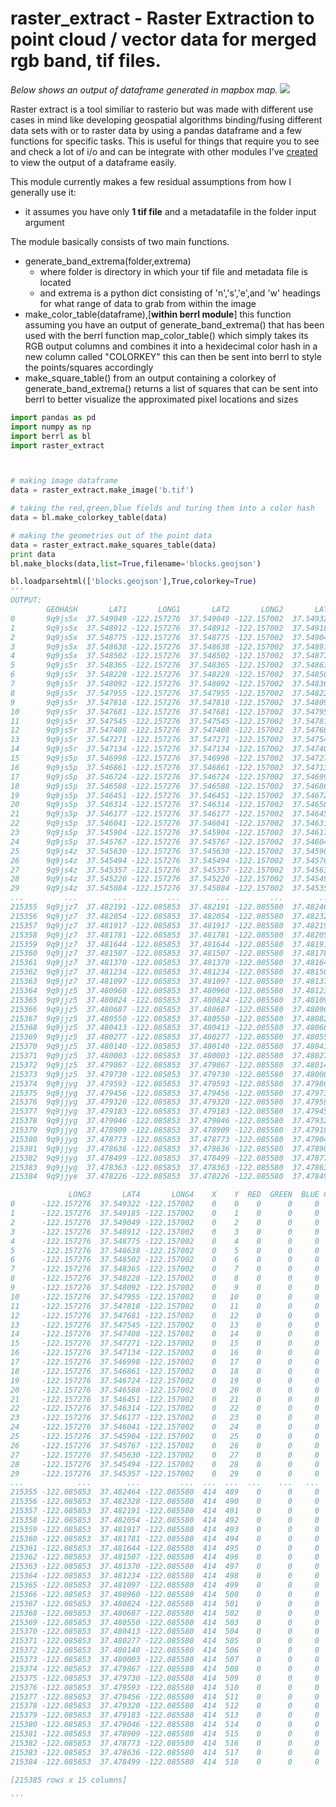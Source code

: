 # raster_extract - Raster Extraction to point cloud / vector data for merged rgb band, tif files.

*Below shows an output of dataframe generated in mapbox map.*
![](https://cloud.githubusercontent.com/assets/10904982/15654866/a59b6e3c-2665-11e6-8926-6dd5cd2e0257.png)

Raster extract is a tool similiar to rasterio but was made with different use cases in mind like developing geospatial algorithms binding/fusing different data sets with or to raster data by using a pandas dataframe and a few functions for specific tasks. This is useful for things that require you to see and check a lot of i/o and can be integrate with other modules I've [created](https://github.com/murphy214/berrl) to view the output of a dataframe easily.

This module currently makes a few residual assumptions from how I generally use it:
  * it assumes you have only **1 tif file** and a metadatafile in the folder input argument 

The module basically consists of two main functions. 
  * generate_band_extrema(folder,extrema)
    - where folder is directory in which your tif file and metadata file is located
    - and extrema is a python dict consisting of 'n','s','e',and 'w' headings for what range of data to grab from within the image
  * make_color_table(dataframe),[**within berrl module**] this function assuming you have an output of generate_band_extrema() that has been used with the berrl function map_color_table() which simply takes its RGB output columns and combines it into a hexidecimal color hash in a new column called "COLORKEY" this can then be sent into berrl to style the points/squares accordingly
  * make_square_table() from an output containing a colorkey of generate_band_extrema() returns a list of squares that can be sent into berrl to better visualize the approximated pixel locations and sizes 



```python 
import pandas as pd
import numpy as np
import berrl as bl
import raster_extract



# making image dataframe
data = raster_extract.make_image('b.tif')

# taking the red,green,blue fields and turing them into a color hash
data = bl.make_colorkey_table(data)

# making the geometries out of the point data
data = raster_extract.make_squares_table(data)
print data 
bl.make_blocks(data,list=True,filename='blocks.geojson')

bl.loadparsehtml(['blocks.geojson'],True,colorkey=True)
'''
OUTPUT:
        GEOHASH       LAT1       LONG1       LAT2       LONG2       LAT3  \
0       9q9js5x  37.549049 -122.157276  37.549049 -122.157002  37.549322   
1       9q9js5x  37.548912 -122.157276  37.548912 -122.157002  37.549185   
2       9q9js5x  37.548775 -122.157276  37.548775 -122.157002  37.549049   
3       9q9js5x  37.548638 -122.157276  37.548638 -122.157002  37.548912   
4       9q9js5x  37.548502 -122.157276  37.548502 -122.157002  37.548775   
5       9q9js5r  37.548365 -122.157276  37.548365 -122.157002  37.548638   
6       9q9js5r  37.548228 -122.157276  37.548228 -122.157002  37.548502   
7       9q9js5r  37.548092 -122.157276  37.548092 -122.157002  37.548365   
8       9q9js5r  37.547955 -122.157276  37.547955 -122.157002  37.548228   
9       9q9js5r  37.547818 -122.157276  37.547818 -122.157002  37.548092   
10      9q9js5r  37.547681 -122.157276  37.547681 -122.157002  37.547955   
11      9q9js5r  37.547545 -122.157276  37.547545 -122.157002  37.547818   
12      9q9js5r  37.547408 -122.157276  37.547408 -122.157002  37.547681   
13      9q9js5r  37.547271 -122.157276  37.547271 -122.157002  37.547545   
14      9q9js5r  37.547134 -122.157276  37.547134 -122.157002  37.547408   
15      9q9js5p  37.546998 -122.157276  37.546998 -122.157002  37.547271   
16      9q9js5p  37.546861 -122.157276  37.546861 -122.157002  37.547134   
17      9q9js5p  37.546724 -122.157276  37.546724 -122.157002  37.546998   
18      9q9js5p  37.546588 -122.157276  37.546588 -122.157002  37.546861   
19      9q9js5p  37.546451 -122.157276  37.546451 -122.157002  37.546724   
20      9q9js5p  37.546314 -122.157276  37.546314 -122.157002  37.546588   
21      9q9js5p  37.546177 -122.157276  37.546177 -122.157002  37.546451   
22      9q9js5p  37.546041 -122.157276  37.546041 -122.157002  37.546314   
23      9q9js5p  37.545904 -122.157276  37.545904 -122.157002  37.546177   
24      9q9js5p  37.545767 -122.157276  37.545767 -122.157002  37.546041   
25      9q9js4z  37.545630 -122.157276  37.545630 -122.157002  37.545904   
26      9q9js4z  37.545494 -122.157276  37.545494 -122.157002  37.545767   
27      9q9js4z  37.545357 -122.157276  37.545357 -122.157002  37.545630   
28      9q9js4z  37.545220 -122.157276  37.545220 -122.157002  37.545494   
29      9q9js4z  37.545084 -122.157276  37.545084 -122.157002  37.545357   
...         ...        ...         ...        ...         ...        ...   
215355  9q9jjz7  37.482191 -122.085853  37.482191 -122.085580  37.482464   
215356  9q9jjz7  37.482054 -122.085853  37.482054 -122.085580  37.482328   
215357  9q9jjz7  37.481917 -122.085853  37.481917 -122.085580  37.482191   
215358  9q9jjz7  37.481781 -122.085853  37.481781 -122.085580  37.482054   
215359  9q9jjz7  37.481644 -122.085853  37.481644 -122.085580  37.481917   
215360  9q9jjz7  37.481507 -122.085853  37.481507 -122.085580  37.481781   
215361  9q9jjz7  37.481370 -122.085853  37.481370 -122.085580  37.481644   
215362  9q9jjz7  37.481234 -122.085853  37.481234 -122.085580  37.481507   
215363  9q9jjz7  37.481097 -122.085853  37.481097 -122.085580  37.481370   
215364  9q9jjz5  37.480960 -122.085853  37.480960 -122.085580  37.481234   
215365  9q9jjz5  37.480824 -122.085853  37.480824 -122.085580  37.481097   
215366  9q9jjz5  37.480687 -122.085853  37.480687 -122.085580  37.480960   
215367  9q9jjz5  37.480550 -122.085853  37.480550 -122.085580  37.480824   
215368  9q9jjz5  37.480413 -122.085853  37.480413 -122.085580  37.480687   
215369  9q9jjz5  37.480277 -122.085853  37.480277 -122.085580  37.480550   
215370  9q9jjz5  37.480140 -122.085853  37.480140 -122.085580  37.480413   
215371  9q9jjz5  37.480003 -122.085853  37.480003 -122.085580  37.480277   
215372  9q9jjz5  37.479867 -122.085853  37.479867 -122.085580  37.480140   
215373  9q9jjz5  37.479730 -122.085853  37.479730 -122.085580  37.480003   
215374  9q9jjyg  37.479593 -122.085853  37.479593 -122.085580  37.479867   
215375  9q9jjyg  37.479456 -122.085853  37.479456 -122.085580  37.479730   
215376  9q9jjyg  37.479320 -122.085853  37.479320 -122.085580  37.479593   
215377  9q9jjyg  37.479183 -122.085853  37.479183 -122.085580  37.479456   
215378  9q9jjyg  37.479046 -122.085853  37.479046 -122.085580  37.479320   
215379  9q9jjyg  37.478909 -122.085853  37.478909 -122.085580  37.479183   
215380  9q9jjyg  37.478773 -122.085853  37.478773 -122.085580  37.479046   
215381  9q9jjyg  37.478636 -122.085853  37.478636 -122.085580  37.478909   
215382  9q9jjyg  37.478499 -122.085853  37.478499 -122.085580  37.478773   
215383  9q9jjyg  37.478363 -122.085853  37.478363 -122.085580  37.478636   
215384  9q9jjye  37.478226 -122.085853  37.478226 -122.085580  37.478499   

             LONG3       LAT4       LONG4    X    Y  RED  GREEN  BLUE COLORKEY  
0      -122.157276  37.549322 -122.157002    0    0    0      0     0  #000000  
1      -122.157276  37.549185 -122.157002    0    1    0      0     0  #000000  
2      -122.157276  37.549049 -122.157002    0    2    0      0     0  #000000  
3      -122.157276  37.548912 -122.157002    0    3    0      0     0  #000000  
4      -122.157276  37.548775 -122.157002    0    4    0      0     0  #000000  
5      -122.157276  37.548638 -122.157002    0    5    0      0     0  #000000  
6      -122.157276  37.548502 -122.157002    0    6    0      0     0  #000000  
7      -122.157276  37.548365 -122.157002    0    7    0      0     0  #000000  
8      -122.157276  37.548228 -122.157002    0    8    0      0     0  #000000  
9      -122.157276  37.548092 -122.157002    0    9    0      0     0  #000000  
10     -122.157276  37.547955 -122.157002    0   10    0      0     0  #000000  
11     -122.157276  37.547818 -122.157002    0   11    0      0     0  #000000  
12     -122.157276  37.547681 -122.157002    0   12    0      0     0  #000000  
13     -122.157276  37.547545 -122.157002    0   13    0      0     0  #000000  
14     -122.157276  37.547408 -122.157002    0   14    0      0     0  #000000  
15     -122.157276  37.547271 -122.157002    0   15    0      0     0  #000000  
16     -122.157276  37.547134 -122.157002    0   16    0      0     0  #000000  
17     -122.157276  37.546998 -122.157002    0   17    0      0     0  #000000  
18     -122.157276  37.546861 -122.157002    0   18    0      0     0  #000000  
19     -122.157276  37.546724 -122.157002    0   19    0      0     0  #000000  
20     -122.157276  37.546588 -122.157002    0   20    0      0     0  #000000  
21     -122.157276  37.546451 -122.157002    0   21    0      0     0  #000000  
22     -122.157276  37.546314 -122.157002    0   22    0      0     0  #000000  
23     -122.157276  37.546177 -122.157002    0   23    0      0     0  #000000  
24     -122.157276  37.546041 -122.157002    0   24    0      0     0  #000000  
25     -122.157276  37.545904 -122.157002    0   25    0      0     0  #000000  
26     -122.157276  37.545767 -122.157002    0   26    0      0     0  #000000  
27     -122.157276  37.545630 -122.157002    0   27    0      0     0  #000000  
28     -122.157276  37.545494 -122.157002    0   28    0      0     0  #000000  
29     -122.157276  37.545357 -122.157002    0   29    0      0     0  #000000  
...            ...        ...         ...  ...  ...  ...    ...   ...      ...  
215355 -122.085853  37.482464 -122.085580  414  489    0      0     0  #000000  
215356 -122.085853  37.482328 -122.085580  414  490    0      0     0  #000000  
215357 -122.085853  37.482191 -122.085580  414  491    0      0     0  #000000  
215358 -122.085853  37.482054 -122.085580  414  492    0      0     0  #000000  
215359 -122.085853  37.481917 -122.085580  414  493    0      0     0  #000000  
215360 -122.085853  37.481781 -122.085580  414  494    0      0     0  #000000  
215361 -122.085853  37.481644 -122.085580  414  495    0      0     0  #000000  
215362 -122.085853  37.481507 -122.085580  414  496    0      0     0  #000000  
215363 -122.085853  37.481370 -122.085580  414  497    0      0     0  #000000  
215364 -122.085853  37.481234 -122.085580  414  498    0      0     0  #000000  
215365 -122.085853  37.481097 -122.085580  414  499    0      0     0  #000000  
215366 -122.085853  37.480960 -122.085580  414  500    0      0     0  #000000  
215367 -122.085853  37.480824 -122.085580  414  501    0      0     0  #000000  
215368 -122.085853  37.480687 -122.085580  414  502    0      0     0  #000000  
215369 -122.085853  37.480550 -122.085580  414  503    0      0     0  #000000  
215370 -122.085853  37.480413 -122.085580  414  504    0      0     0  #000000  
215371 -122.085853  37.480277 -122.085580  414  505    0      0     0  #000000  
215372 -122.085853  37.480140 -122.085580  414  506    0      0     0  #000000  
215373 -122.085853  37.480003 -122.085580  414  507    0      0     0  #000000  
215374 -122.085853  37.479867 -122.085580  414  508    0      0     0  #000000  
215375 -122.085853  37.479730 -122.085580  414  509    0      0     0  #000000  
215376 -122.085853  37.479593 -122.085580  414  510    0      0     0  #000000  
215377 -122.085853  37.479456 -122.085580  414  511    0      0     0  #000000  
215378 -122.085853  37.479320 -122.085580  414  512    0      0     0  #000000  
215379 -122.085853  37.479183 -122.085580  414  513    0      0     0  #000000  
215380 -122.085853  37.479046 -122.085580  414  514    0      0     0  #000000  
215381 -122.085853  37.478909 -122.085580  414  515    0      0     0  #000000  
215382 -122.085853  37.478773 -122.085580  414  516    0      0     0  #000000  
215383 -122.085853  37.478636 -122.085580  414  517    0      0     0  #000000  
215384 -122.085853  37.478499 -122.085580  414  518    0      0     0  #000000  

[215385 rows x 15 columns]

'''
```
